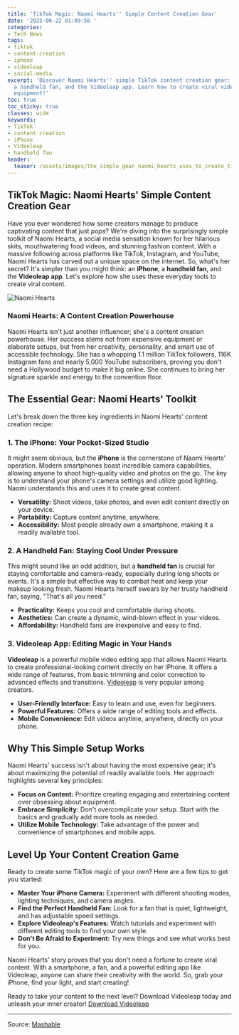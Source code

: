 ```yaml
---
title: 'TikTok Magic: Naomi Hearts'' Simple Content Creation Gear'
date: '2025-06-22 01:09:56 '
categories:
- Tech News
tags:
- tiktok
- content-creation
- iphone
- videoleap
- social-media
excerpt: 'Discover Naomi Hearts'' simple TikTok content creation gear: an iPhone,
  a handheld fan, and the Videoleap app. Learn how to create viral videos with minimal
  equipment!'
toc: true
toc_sticky: true
classes: wide
keywords:
- TikTok
- content creation
- iPhone
- Videoleap
- handheld fan
header:
  teaser: /assets/images/the_simple_gear_naomi_hearts_uses_to_create_tiktok_20250622010955.png
---
```


## TikTok Magic: Naomi Hearts' Simple Content Creation Gear

Have you ever wondered how some creators manage to produce captivating content that just *pops*?  We're diving into the surprisingly simple toolkit of Naomi Hearts, a social media sensation known for her hilarious skits, mouthwatering food videos, and stunning fashion content. With a massive following across platforms like TikTok, Instagram, and YouTube, Naomi Hearts has carved out a unique space on the internet.  So, what's her secret?  It's simpler than you might think: an **iPhone**, a **handheld fan**, and the **Videoleap app**. Let's explore how she uses these everyday tools to create viral content.

![Naomi Hearts](https://helios-i.mashable.com/imagery/articles/07jLPVKA7KYA0xa5gRsWVmV/hero-image.png)

### Naomi Hearts: A Content Creation Powerhouse

Naomi Hearts isn't just another influencer; she's a content creation powerhouse.  Her success stems not from expensive equipment or elaborate setups, but from her creativity, personality, and smart use of accessible technology.  She has a whopping 1.1 million TikTok followers, 116K Instagram fans and nearly 5,000 YouTube subscribers, proving you don't need a Hollywood budget to make it big online. She continues to bring her signature sparkle and energy to the convention floor.


## The Essential Gear: Naomi Hearts' Toolkit

Let's break down the three key ingredients in Naomi Hearts' content creation recipe:

### 1. The iPhone: Your Pocket-Sized Studio

It might seem obvious, but the **iPhone** is the cornerstone of Naomi Hearts' operation.  Modern smartphones boast incredible camera capabilities, allowing anyone to shoot high-quality video and photos on the go.  The key is to understand your phone's camera settings and utilize good lighting. Naomi understands this and uses it to create great content.

*   **Versatility:** Shoot videos, take photos, and even edit content directly on your device.
*   **Portability:** Capture content anytime, anywhere.
*   **Accessibility:** Most people already own a smartphone, making it a readily available tool.

### 2. A Handheld Fan: Staying Cool Under Pressure

This might sound like an odd addition, but a **handheld fan** is crucial for staying comfortable and camera-ready, especially during long shoots or events.  It's a simple but effective way to combat heat and keep your makeup looking fresh.  Naomi Hearts herself swears by her trusty handheld fan, saying, "That's all you need."

*   **Practicality:** Keeps you cool and comfortable during shoots.
*   **Aesthetics:** Can create a dynamic, wind-blown effect in your videos.
*   **Affordability:** Handheld fans are inexpensive and easy to find.

### 3. Videoleap App: Editing Magic in Your Hands

**Videoleap** is a powerful mobile video editing app that allows Naomi Hearts to create professional-looking content directly on her iPhone.  It offers a wide range of features, from basic trimming and color correction to advanced effects and transitions. [Videoleap](https://www.videoleapapp.com/) is very popular among creators.

*   **User-Friendly Interface:** Easy to learn and use, even for beginners.
*   **Powerful Features:** Offers a wide range of editing tools and effects.
*   **Mobile Convenience:** Edit videos anytime, anywhere, directly on your phone.

## Why This Simple Setup Works

Naomi Hearts' success isn't about having the most expensive gear; it's about maximizing the potential of readily available tools. Her approach highlights several key principles:

*   **Focus on Content:**  Prioritize creating engaging and entertaining content over obsessing about equipment.
*   **Embrace Simplicity:**  Don't overcomplicate your setup.  Start with the basics and gradually add more tools as needed.
*   **Utilize Mobile Technology:**  Take advantage of the power and convenience of smartphones and mobile apps.

## Level Up Your Content Creation Game

Ready to create some TikTok magic of your own? Here are a few tips to get you started:

*   **Master Your iPhone Camera:** Experiment with different shooting modes, lighting techniques, and camera angles.
*   **Find the Perfect Handheld Fan:** Look for a fan that is quiet, lightweight, and has adjustable speed settings.
*   **Explore Videoleap's Features:**  Watch tutorials and experiment with different editing tools to find your own style.
*   **Don't Be Afraid to Experiment:** Try new things and see what works best for you.

Naomi Hearts' story proves that you don't need a fortune to create viral content. With a smartphone, a fan, and a powerful editing app like Videoleap, anyone can share their creativity with the world. So, grab your iPhone, find your light, and start creating!

Ready to take your content to the next level? Download Videoleap today and unleash your inner creator! [Download Videoleap](https://www.videoleapapp.com/)

---

Source: [Mashable](https://mashable.com/article/naomi-hearts-in-my-bag)